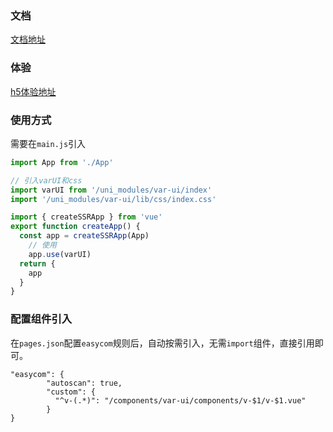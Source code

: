 ### 文档

[文档地址](https://doc.varui.org.cn)

### 体验

[h5体验地址](https://www.varui.org.cn)

### 使用方式

需要在`main.js`引入

```js
import App from './App'

// 引入varUI和css
import varUI from '/uni_modules/var-ui/index'
import '/uni_modules/var-ui/lib/css/index.css'

import { createSSRApp } from 'vue'
export function createApp() {
  const app = createSSRApp(App)
    // 使用
    app.use(varUI)
  return {
    app
  }
}

```

### 配置组件引入

在`pages.json`配置`easycom`规则后，自动按需引入，无需`import`组件，直接引用即可。

```
"easycom": {
	    "autoscan": true,
	    "custom": {
	      "^v-(.*)": "/components/var-ui/components/v-$1/v-$1.vue"
	    }
}
```

